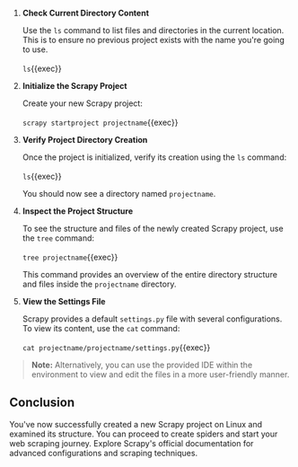 1. **Check Current Directory Content**

   Use the `ls` command to list files and directories in the current location. This is to ensure no previous project exists with the name you're going to use.
   <br>
   <br>
   `ls`{{exec}}

2. **Initialize the Scrapy Project**

   Create your new Scrapy project:
   <br>
   <br>
   `scrapy startproject projectname`{{exec}}

3. **Verify Project Directory Creation**

   Once the project is initialized, verify its creation using the `ls` command:
   <br>
   <br>
   `ls`{{exec}}

   You should now see a directory named `projectname`.

4. **Inspect the Project Structure**

   To see the structure and files of the newly created Scrapy project, use the `tree` command:
   <br>
   <br>
   `tree projectname`{{exec}}

   This command provides an overview of the entire directory structure and files inside the `projectname` directory.

5. **View the Settings File**

   Scrapy provides a default `settings.py` file with several configurations. To view its content, use the `cat` command:
   <br>
   <br>
   `cat projectname/projectname/settings.py`{{exec}}


> **Note:** Alternatively, you can use the provided IDE within the environment to view and edit the files in a more user-friendly manner.

## Conclusion

You've now successfully created a new Scrapy project on Linux and examined its structure. You can proceed to create spiders and start your web scraping journey. Explore Scrapy's official documentation for advanced configurations and scraping techniques.
